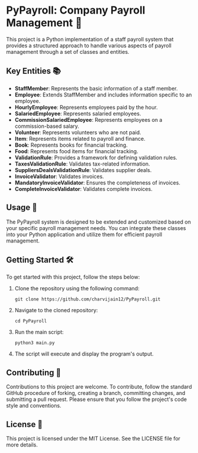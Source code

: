 # PyPayroll: Company Payroll Management 💼

This project is a Python implementation of a staff payroll system that provides a structured approach to handle various aspects of payroll management through a set of classes and entities.

## Key Entities 📚

- **StaffMember**: Represents the basic information of a staff member.
- **Employee**: Extends StaffMember and includes information specific to an employee.
- **HourlyEmployee**: Represents employees paid by the hour.
- **SalariedEmployee**: Represents salaried employees.
- **CommissionSalariedEmployee**: Represents employees on a commission-based salary.
- **Volunteer**: Represents volunteers who are not paid.
- **Item**: Represents items related to payroll and finance.
- **Book**: Represents books for financial tracking.
- **Food**: Represents food items for financial tracking.
- **ValidationRule**: Provides a framework for defining validation rules.
- **TaxesValidationRule**: Validates tax-related information.
- **SuppliersDealsValidationRule**: Validates supplier deals.
- **InvoiceValidator**: Validates invoices.
- **MandatoryInvoiceValidator**: Ensures the completeness of invoices.
- **CompleteInvoiceValidator**: Validates complete invoices.

## Usage 🚀

The PyPayroll system is designed to be extended and customized based on your specific payroll management needs. You can integrate these classes into your Python application and utilize them for efficient payroll management.

## Getting Started 🛠️

To get started with this project, follow the steps below:

1. Clone the repository using the following command:
   ```
   git clone https://github.com/charvijain12/PyPayroll.git
   ```

2. Navigate to the cloned repository:
   ```
   cd PyPayroll
   ```

3. Run the main script:
   ```
   python3 main.py
   ```

4. The script will execute and display the program's output.

## Contributing 🤝

Contributions to this project are welcome. To contribute, follow the standard GitHub procedure of forking, creating a branch, committing changes, and submitting a pull request. Please ensure that you follow the project's code style and conventions.

## License 📜

This project is licensed under the MIT License. See the LICENSE file for more details.
